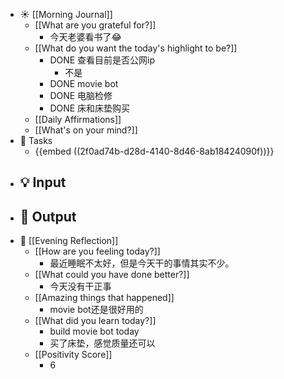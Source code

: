 - ☀️ [[Morning Journal]]
	- [[What are you grateful for?]]
		- 今天老婆看书了😂
	- [[What do you want the today's highlight to be?]]
		- DONE 查看目前是否公网ip
			- 不是
		- DONE movie bot
		- DONE 电脑检修
		- DONE 床和床垫购买
	- [[Daily Affirmations]]
	- [[What's on your mind?]]
- 📌 Tasks
	- {{embed  ((2f0ad74b-d28d-4140-8d46-8ab18424090f))}}
- 💡 Input
	-
- 📝 Output
	-
- 🌙 [[Evening Reflection]]
	- [[How are you feeling today?]]
		- 最近睡眠不太好，但是今天干的事情其实不少。
	- [[What could you have done better?]]
		- 今天没有干正事
	- [[Amazing things that happened]]
		- movie bot还是很好用的
	- [[What did you learn today?]]
		- build movie bot today
		- 买了床垫，感觉质量还可以
	- [[Positivity Score]]
		- 6